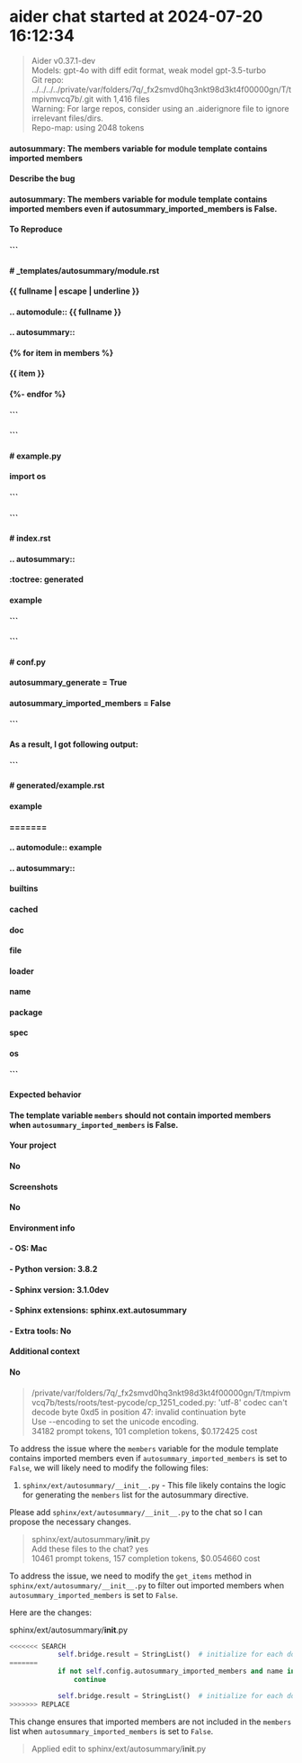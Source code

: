 
# aider chat started at 2024-07-20 16:12:34

> Aider v0.37.1-dev  
> Models: gpt-4o with diff edit format, weak model gpt-3.5-turbo  
> Git repo: ../../../../private/var/folders/7q/_fx2smvd0hq3nkt98d3kt4f00000gn/T/tmpivmvcq7b/.git with 1,416 files  
> Warning: For large repos, consider using an .aiderignore file to ignore irrelevant files/dirs.  
> Repo-map: using 2048 tokens  

#### autosummary: The members variable for module template contains imported members  
#### **Describe the bug**  
#### autosummary: The members variable for module template contains imported members even if autosummary_imported_members is False.  
####   
#### **To Reproduce**  
####   
#### ```  
#### # _templates/autosummary/module.rst  
#### {{ fullname | escape | underline }}  
####   
#### .. automodule:: {{ fullname }}  
####   
####    .. autosummary::  
####    {% for item in members %}  
####       {{ item }}  
####    {%- endfor %}  
####   
#### ```  
#### ```  
#### # example.py  
#### import os  
#### ```  
#### ```  
#### # index.rst  
#### .. autosummary::  
####    :toctree: generated  
####   
####    example  
#### ```  
#### ```  
#### # conf.py  
#### autosummary_generate = True  
#### autosummary_imported_members = False  
#### ```  
####   
#### As a result, I got following output:  
#### ```  
#### # generated/example.rst  
#### example  
#### =======  
####   
#### .. automodule:: example  
####   
####    .. autosummary::  
####   
####       __builtins__  
####       __cached__  
####       __doc__  
####       __file__  
####       __loader__  
####       __name__  
####       __package__  
####       __spec__  
####       os  
#### ```  
####   
#### **Expected behavior**  
#### The template variable `members` should not contain imported members when `autosummary_imported_members` is False.  
####   
#### **Your project**  
#### No  
####   
#### **Screenshots**  
#### No  
####   
#### **Environment info**  
#### - OS: Mac  
#### - Python version: 3.8.2  
#### - Sphinx version: 3.1.0dev  
#### - Sphinx extensions:  sphinx.ext.autosummary  
#### - Extra tools: No  
####   
#### **Additional context**  
#### No  
####  
> /private/var/folders/7q/_fx2smvd0hq3nkt98d3kt4f00000gn/T/tmpivmvcq7b/tests/roots/test-pycode/cp_1251_coded.py: 'utf-8' codec can't decode byte 0xd5 in position 47: invalid continuation byte  
> Use --encoding to set the unicode encoding.  
> 34182 prompt tokens, 101 completion tokens, $0.172425 cost  

To address the issue where the `members` variable for the module template contains imported members even if `autosummary_imported_members` is set to `False`, we will likely need to modify the following files:

1. `sphinx/ext/autosummary/__init__.py` - This file likely contains the logic for generating the `members` list for the autosummary directive.

Please add `sphinx/ext/autosummary/__init__.py` to the chat so I can propose the necessary changes.

> sphinx/ext/autosummary/__init__.py  
> Add these files to the chat? yes  
> 10461 prompt tokens, 157 completion tokens, $0.054660 cost  

To address the issue, we need to modify the `get_items` method in `sphinx/ext/autosummary/__init__.py` to filter out imported members when `autosummary_imported_members` is set to `False`.

Here are the changes:

sphinx/ext/autosummary/__init__.py
```python
<<<<<<< SEARCH
            self.bridge.result = StringList()  # initialize for each documenter
=======
            if not self.config.autosummary_imported_members and name in sys.modules:
                continue

            self.bridge.result = StringList()  # initialize for each documenter
>>>>>>> REPLACE
```

This change ensures that imported members are not included in the `members` list when `autosummary_imported_members` is set to `False`.

> Applied edit to sphinx/ext/autosummary/__init__.py  
